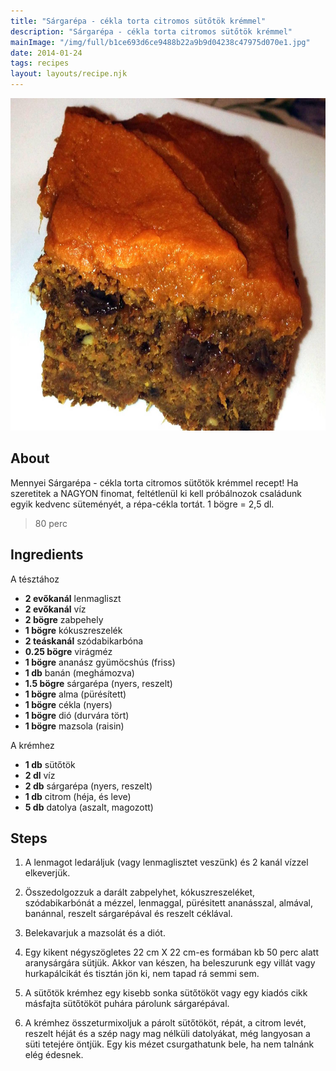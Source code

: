 ```yaml
---
title: "Sárgarépa - cékla torta citromos sütőtök krémmel"
description: "Sárgarépa - cékla torta citromos sütőtök krémmel"
mainImage: "/img/full/b1ce693d6ce9488b22a9b9d04238c47975d070e1.jpg"
date: 2014-01-24
tags: recipes
layout: layouts/recipe.njk
---
```

                            
<p align="center"><a href="https://cookpad.com/hu/receptek/1925247-sargarepa-cekla-torta-citromos-sutotok-kremmel" rel="Recipe source page"><img width="751" height="532" src="/img/full/b1ce693d6ce9488b22a9b9d04238c47975d070e1.jpg"/></a></p>

## About
Mennyei Sárgarépa - cékla torta citromos sütőtök krémmel recept! Ha szeretitek a NAGYON finomat, feltétlenül ki kell próbálnozok családunk egyik kedvenc süteményét, a répa-cékla tortát. 1 bögre = 2,5 dl.

> 80 perc 

## Ingredients

A tésztához
* **2 evőkanál** lenmagliszt
* **2 evőkanál** víz
* **2 bögre** zabpehely
* **1 bögre** kókuszreszelék
* **2 teáskanál** szódabikarbóna
* **0.25 bögre** virágméz
* **1 bögre** ananász gyümöcshús (friss)
* **1 db** banán (meghámozva)
* **1.5 bögre** sárgarépa (nyers, reszelt)
* **1 bögre** alma (pürésített)
* **1 bögre** cékla (nyers)
* **1 bögre** dió (durvára tört)
* **1 bögre** mazsola (raisin)

A krémhez
* **1 db** sütőtök
* **2 dl** víz
* **2 db** sárgarépa (nyers, reszelt)
* **1 db** citrom (héja, és leve)
* **5 db** datolya (aszalt, magozott)

## Steps

1. A lenmagot ledaráljuk (vagy lenmaglisztet veszünk) és 2 kanál vízzel elkeverjük.
 
    <div style="clear: both"/>

2. Összedolgozzuk a darált zabpelyhet, kókuszreszeléket, szódabikarbónát a mézzel, lenmaggal, pürésitett ananásszal, almával, banánnal, reszelt sárgarépával és reszelt céklával.
 
    <div style="clear: both"/>

3. Belekavarjuk a mazsolát és a diót.
 
    <div style="clear: both"/>

4. Egy kikent négyszögletes 22 cm X 22 cm-es formában kb 50 perc alatt aranysárgára sütjük. Akkor van készen, ha beleszurunk egy villát vagy hurkapálcikát és tisztán jön ki, nem tapad rá semmi sem.
 
    <div style="clear: both"/>

5. A sütőtök krémhez egy kisebb sonka sütőtököt vagy egy kiadós cikk másfajta sütőtököt puhára párolunk sárgarépával.
 
    <div style="clear: both"/>

6. A krémhez összeturmixoljuk a párolt sütőtököt, répát, a citrom levét, reszelt héját és a szép nagy mag nélküli datolyákat, még langyosan a süti tetejére öntjük. Egy kis mézet csurgathatunk bele, ha nem talnánk elég édesnek.
 
    <div style="clear: both"/>

